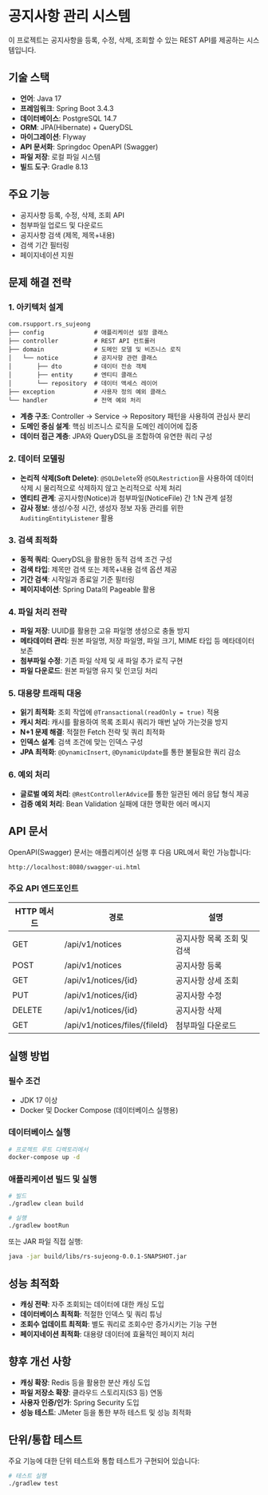 # 공지사항 관리 시스템

이 프로젝트는 공지사항을 등록, 수정, 삭제, 조회할 수 있는 REST API를 제공하는 시스템입니다.

## 기술 스택

- **언어**: Java 17
- **프레임워크**: Spring Boot 3.4.3
- **데이터베이스**: PostgreSQL 14.7
- **ORM**: JPA(Hibernate) + QueryDSL
- **마이그레이션**: Flyway
- **API 문서화**: Springdoc OpenAPI (Swagger)
- **파일 저장**: 로컬 파일 시스템
- **빌드 도구**: Gradle 8.13

## 주요 기능

- 공지사항 등록, 수정, 삭제, 조회 API
- 첨부파일 업로드 및 다운로드
- 공지사항 검색 (제목, 제목+내용)
- 검색 기간 필터링
- 페이지네이션 지원

## 문제 해결 전략

### 1. 아키텍처 설계

```
com.rsupport.rs_sujeong
├── config              # 애플리케이션 설정 클래스
├── controller          # REST API 컨트롤러
├── domain              # 도메인 모델 및 비즈니스 로직
│   └── notice          # 공지사항 관련 클래스
│       ├── dto         # 데이터 전송 객체
│       ├── entity      # 엔티티 클래스
│       └── repository  # 데이터 액세스 레이어
├── exception           # 사용자 정의 예외 클래스
└── handler             # 전역 예외 처리
```

- **계층 구조**: Controller → Service → Repository 패턴을 사용하여 관심사 분리
- **도메인 중심 설계**: 핵심 비즈니스 로직을 도메인 레이어에 집중
- **데이터 접근 계층**: JPA와 QueryDSL을 조합하여 유연한 쿼리 구성

### 2. 데이터 모델링

- **논리적 삭제(Soft Delete)**: `@SQLDelete`와 `@SQLRestriction`을 사용하여 데이터 삭제 시 물리적으로 삭제하지 않고 논리적으로 삭제 처리
- **엔티티 관계**: 공지사항(Notice)과 첨부파일(NoticeFile) 간 1:N 관계 설정
- **감사 정보**: 생성/수정 시간, 생성자 정보 자동 관리를 위한 `AuditingEntityListener` 활용

### 3. 검색 최적화

- **동적 쿼리**: QueryDSL을 활용한 동적 검색 조건 구성
- **검색 타입**: 제목만 검색 또는 제목+내용 검색 옵션 제공
- **기간 검색**: 시작일과 종료일 기준 필터링
- **페이지네이션**: Spring Data의 Pageable 활용

### 4. 파일 처리 전략

- **파일 저장**: UUID를 활용한 고유 파일명 생성으로 충돌 방지
- **메타데이터 관리**: 원본 파일명, 저장 파일명, 파일 크기, MIME 타입 등 메타데이터 보존
- **첨부파일 수정**: 기존 파일 삭제 및 새 파일 추가 로직 구현
- **파일 다운로드**: 원본 파일명 유지 및 인코딩 처리

### 5. 대용량 트래픽 대응

- **읽기 최적화**: 조회 작업에 `@Transactional(readOnly = true)` 적용
- **캐시 처리**: 캐시를 활용하여 목록 조회시 쿼리가 매번 날아 가는것을 방지
- **N+1 문제 해결**: 적절한 Fetch 전략 및 쿼리 최적화
- **인덱스 설계**: 검색 조건에 맞는 인덱스 구성
- **JPA 최적화**: `@DynamicInsert`, `@DynamicUpdate`를 통한 불필요한 쿼리 감소

### 6. 예외 처리

- **글로벌 예외 처리**: `@RestControllerAdvice`를 통한 일관된 에러 응답 형식 제공
- **검증 예외 처리**: Bean Validation 실패에 대한 명확한 에러 메시지

## API 문서

OpenAPI(Swagger) 문서는 애플리케이션 실행 후 다음 URL에서 확인 가능합니다:

```
http://localhost:8080/swagger-ui.html
```

### 주요 API 엔드포인트

| HTTP 메서드 | 경로                             | 설명              |
|----------|--------------------------------|-----------------|
| GET      | /api/v1/notices                | 공지사항 목록 조회 및 검색 |
| POST     | /api/v1/notices                | 공지사항 등록         |
| GET      | /api/v1/notices/{id}           | 공지사항 상세 조회      |
| PUT      | /api/v1/notices/{id}           | 공지사항 수정         |
| DELETE   | /api/v1/notices/{id}           | 공지사항 삭제         |
| GET      | /api/v1/notices/files/{fileId} | 첨부파일 다운로드       |

## 실행 방법

### 필수 조건

- JDK 17 이상
- Docker 및 Docker Compose (데이터베이스 실행용)

### 데이터베이스 실행

```bash
# 프로젝트 루트 디렉토리에서
docker-compose up -d
```

### 애플리케이션 빌드 및 실행

```bash
# 빌드
./gradlew clean build

# 실행
./gradlew bootRun
```

또는 JAR 파일 직접 실행:

```bash
java -jar build/libs/rs-sujeong-0.0.1-SNAPSHOT.jar
```

## 성능 최적화

- **캐싱 전략**: 자주 조회되는 데이터에 대한 캐싱 도입
- **데이터베이스 최적화**: 적절한 인덱스 및 쿼리 튜닝
- **조회수 업데이트 최적화**: 별도 쿼리로 조회수만 증가시키는 기능 구현
- **페이지네이션 최적화**: 대용량 데이터에 효율적인 페이지 처리

## 향후 개선 사항

- **캐싱 확장**: Redis 등을 활용한 분산 캐싱 도입
- **파일 저장소 확장**: 클라우드 스토리지(S3 등) 연동
- **사용자 인증/인가**: Spring Security 도입
- **성능 테스트**: JMeter 등을 통한 부하 테스트 및 성능 최적화

## 단위/통합 테스트

주요 기능에 대한 단위 테스트와 통합 테스트가 구현되어 있습니다:

```bash
# 테스트 실행
./gradlew test
```

